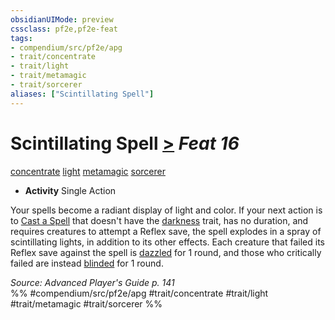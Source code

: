 ```yaml
---
obsidianUIMode: preview
cssclass: pf2e,pf2e-feat
tags:
- compendium/src/pf2e/apg
- trait/concentrate
- trait/light
- trait/metamagic
- trait/sorcerer
aliases: ["Scintillating Spell"]
---
```

# Scintillating Spell  [>](rules/core-rulebook/chapter-9-playing-the-game.md#Actions "Single Action") *Feat 16*  
[concentrate](rules/traits/concentrate.md "Concentrate Action & Ability Trait")  [light](rules/traits/light.md "Light Effect Trait")  [metamagic](rules/traits/metamagic.md "Metamagic General Trait")  [sorcerer](rules/traits/sorcerer.md "Sorcerer Class Trait")  

- **Activity** Single Action

Your spells become a radiant display of light and color. If your next action is to [Cast a Spell](rules/actions/cast-a-spell.md) that doesn't have the [darkness](rules/traits/darkness.md "Darkness Effect Trait") trait, has no duration, and requires creatures to attempt a Reflex save, the spell explodes in a spray of scintillating lights, in addition to its other effects. Each creature that failed its Reflex save against the spell is [dazzled](rules/conditions.md#Dazzled) for 1 round, and those who critically failed are instead [blinded](rules/conditions.md#Blinded) for 1 round.

*Source: Advanced Player's Guide p. 141*  
%% #compendium/src/pf2e/apg #trait/concentrate #trait/light #trait/metamagic #trait/sorcerer %%